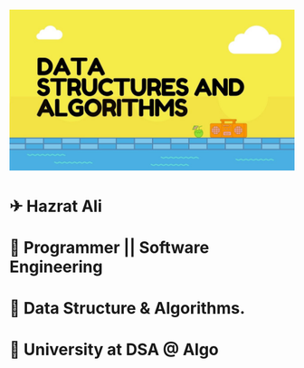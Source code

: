 # <img src="images/dsa.jpeg"/>

# ✈ Hazrat Ali

# 🚞 Programmer || Software Engineering

# 🚁 Data Structure & Algorithms.

# 🤡 University at DSA @ Algo 